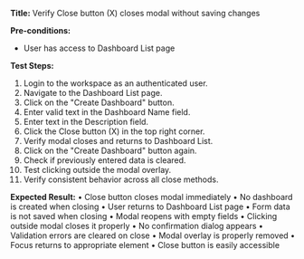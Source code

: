 **Title:** Verify Close button (X) closes modal without saving changes

**Pre-conditions:**
* User has access to Dashboard List page

**Test Steps:**
1. Login to the workspace as an authenticated user.
2. Navigate to the Dashboard List page.
3. Click on the "Create Dashboard" button.
4. Enter valid text in the Dashboard Name field.
5. Enter text in the Description field.
6. Click the Close button (X) in the top right corner.
7. Verify modal closes and returns to Dashboard List.
8. Click on the "Create Dashboard" button again.
9. Check if previously entered data is cleared.
10. Test clicking outside the modal overlay.
11. Verify consistent behavior across all close methods.

**Expected Result:**
• Close button closes modal immediately
• No dashboard is created when closing
• User returns to Dashboard List page
• Form data is not saved when closing
• Modal reopens with empty fields
• Clicking outside modal closes it properly
• No confirmation dialog appears
• Validation errors are cleared on close
• Modal overlay is properly removed
• Focus returns to appropriate element
• Close button is easily accessible